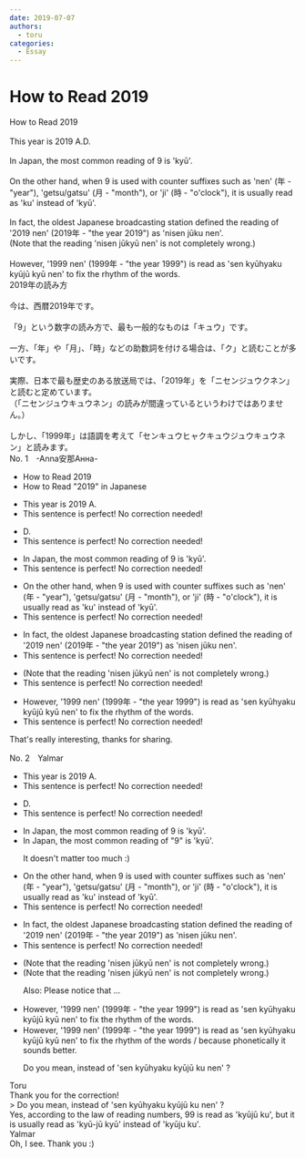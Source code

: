 ```yaml
---
date: 2019-07-07
authors:
  - toru
categories:
  - Essay
---
```


<h1 id="subject_show">How to Read 2019</h1>
<div class="date" hidden>Jul 7, 2019 13:24</div>
<div id="post"><div id="body_show_ori">
How to Read 2019<br/><br/>This year is 2019 A.D.<br/><br/>In Japan, the most common reading of 9 is 'kyū'.<br/><br/>On the other hand, when 9 is used with counter suffixes such as 'nen' (年 - "year"), 'getsu/gatsu' (月 - "month"), or 'ji' (時 - "o'clock"), it is usually read as 'ku' instead of 'kyū'.<br/><br/>In fact, the oldest Japanese broadcasting station defined the reading of '2019 nen' (2019年 - "the year 2019") as 'nisen jūku nen'.<br/>(Note that the reading 'nisen jūkyū nen' is not completely wrong.)<br/><br/>However, '1999 nen' (1999年 - "the year 1999") is read as 'sen kyūhyaku kyūjū kyū nen' to fix the rhythm of the words. 
</div></div>

<!-- more -->

<div id="post_ja"><div id="body_show_mo">
2019年の読み方<br/><br/>今は、西暦2019年です。<br/><br/>「9」という数字の読み方で、最も一般的なものは「キュウ」です。<br/><br/>一方、「年」や「月」、「時」などの助数詞を付ける場合は、「ク」と読むことが多いです。<br/><br/>実際、日本で最も歴史のある放送局では、「2019年」を「ニセンジュウクネン」と読むと定めています。<br/>（「ニセンジュウキュウネン」の読みが間違っているというわけではありません。）<br/><br/>しかし、「1999年」は語調を考えて「センキュウヒャクキュウジュウキュウネン」と読みます。
</div></div>
<div id="block"><div class="first_name"> No. 1　<span class="just_name">-Anna安那Анна-</span></div><div id="block2">
<ul class="correction_field">
<li class="incorrect">How to Read 2019</li>
<li class="corrected correct">
How to Read "2019" in Japanese
</li>
</ul>
<ul class="correction_field">
<li class="incorrect">This year is 2019 A.</li>
<li class="corrected perfect">This sentence is perfect! No correction needed!</li>
</ul>
<ul class="correction_field">
<li class="incorrect">D.</li>
<li class="corrected perfect">This sentence is perfect! No correction needed!</li>
</ul>
<ul class="correction_field">
<li class="incorrect">In Japan, the most common reading of 9 is 'kyū'.</li>
<li class="corrected perfect">This sentence is perfect! No correction needed!</li>
</ul>
<ul class="correction_field">
<li class="incorrect">On the other hand, when 9 is used with counter suffixes such as 'nen' (年 - "year"), 'getsu/gatsu' (月 - "month"), or 'ji' (時 - "o'clock"), it is usually read as 'ku' instead of 'kyū'.</li>
<li class="corrected perfect">This sentence is perfect! No correction needed!</li>
</ul>
<ul class="correction_field">
<li class="incorrect">In fact, the oldest Japanese broadcasting station defined the reading of '2019 nen' (2019年 - "the year 2019") as 'nisen jūku nen'.</li>
<li class="corrected perfect">This sentence is perfect! No correction needed!</li>
</ul>
<ul class="correction_field">
<li class="incorrect">(Note that the reading 'nisen jūkyū nen' is not completely wrong.)</li>
<li class="corrected perfect">This sentence is perfect! No correction needed!</li>
</ul>
<ul class="correction_field">
<li class="incorrect">However, '1999 nen' (1999年 - "the year 1999") is read as 'sen kyūhyaku kyūjū kyū nen' to fix the rhythm of the words.</li>
<li class="corrected perfect">This sentence is perfect! No correction needed!</li>
</ul>
<p class="comment_small">
 That's really interesting, thanks for sharing.
</p>

</div></div>
<div id="block"><div class="first_name"> No. 2　<span class="just_name">Yalmar</span></div><div id="block2">
<ul class="correction_field">
<li class="incorrect">This year is 2019 A.</li>
<li class="corrected perfect">This sentence is perfect! No correction needed!</li>
</ul>
<ul class="correction_field">
<li class="incorrect">D.</li>
<li class="corrected perfect">This sentence is perfect! No correction needed!</li>
</ul>
<ul class="correction_field">
<li class="incorrect">In Japan, the most common reading of 9 is 'kyū'.</li>
<li class="corrected correct">
In Japan, the most common reading of <span class="f_red">"</span>9<span class="f_red">"</span> is 'kyū'.
<p class="correction_comment">It doesn't matter too much :)</p>
</li>
</ul>
<ul class="correction_field">
<li class="incorrect">On the other hand, when 9 is used with counter suffixes such as 'nen' (年 - "year"), 'getsu/gatsu' (月 - "month"), or 'ji' (時 - "o'clock"), it is usually read as 'ku' instead of 'kyū'.</li>
<li class="corrected perfect">This sentence is perfect! No correction needed!</li>
</ul>
<ul class="correction_field">
<li class="incorrect">In fact, the oldest Japanese broadcasting station defined the reading of '2019 nen' (2019年 - "the year 2019") as 'nisen jūku nen'.</li>
<li class="corrected perfect">This sentence is perfect! No correction needed!</li>
</ul>
<ul class="correction_field">
<li class="incorrect">(Note that the reading 'nisen jūkyū nen' is not completely wrong.)</li>
<li class="corrected correct">
(Note that the reading 'nisen jūkyū nen' is not completely wrong.)
<p class="correction_comment">Also: Please notice that ...</p>
</li>
</ul>
<ul class="correction_field">
<li class="incorrect">However, '1999 nen' (1999年 - "the year 1999") is read as 'sen kyūhyaku kyūjū kyū nen' to fix the rhythm of the words.</li>
<li class="corrected correct">
However, '1999 nen' (1999年 - "the year 1999") is read as 'sen kyūhyaku kyūjū kyū nen' <span class="f_blue">to fix the rhythm of the words / because phonetically it sounds better</span>.
<p class="correction_comment">Do you mean, instead of 'sen kyūhyaku kyūjū ku nen' ?</p>
</li>
</ul>
</div><div class="name"><span class="just_name">Toru</span><br>
Thank you for the correction!<br/>&gt; Do you mean, instead of 'sen kyūhyaku kyūjū ku nen' ?<br/>Yes, according to the law of reading numbers, 99 is read as 'kyūjū ku', but it is usually read as 'kyū-jū kyū' instead of 'kyūju ku'.
</div>
<div class="name"><span class="just_name">Yalmar</span><br>
Oh, I see. Thank you :)
</div>
</div>

